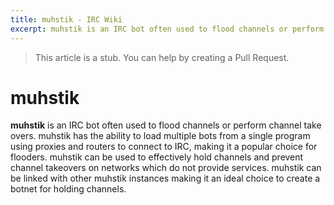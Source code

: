```yaml
---
title: muhstik - IRC Wiki
excerpt: muhstik is an IRC bot often used to flood channels or perform channel take overs
---
```

>This article is a stub. You can help by creating a Pull Request.

# muhstik
**muhstik** is an IRC bot often used to flood channels or perform channel take overs. muhstik has the ability to load multiple bots from a single program using proxies and routers to connect to IRC, making it a popular choice for flooders. muhstik can be used to effectively hold channels and prevent channel takeovers on networks which do not provide services. muhstik can be  linked with other muhstik instances making it an ideal choice to create a botnet for holding channels.